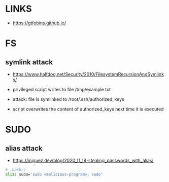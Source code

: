 # LINKS

- https://gtfobins.github.io/
# FS
## symlink attack

- https://www.halfdog.net/Security/2010/FilesystemRecursionAndSymlinks/

- privileged script writes to file /tmp/example.txt
- attack: file is symlinked to /root/.ssh/authorized_keys
- script overwrites the content of authorized_keys next time it is executed

# SUDO

## alias attack

- https://iniguez.dev/blog/2020_11_18-stealing_passwords_with_alias/

```sh
# .bashrc
alias sudo='sudo <malicious-program>; sudo'
```